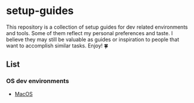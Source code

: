 # setup-guides

This repository is a collection of setup guides for dev related environments and tools. Some of them reflect my personal preferences and taste. I believe they may still be valuable as guides or inspiration to people that want to accomplish similar tasks. Enjoy! 🍀

## List

### OS dev environments

- [MacOS](os/macos.md)
